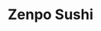 ---
layout: place
title: "Zenpo Sushi"
permalink: /california/san-francisco/zenpo-sushi.html
stateAbbr: CA
stateName: California
cityName: San Francisco
seo:
  name: "Zenpo Sushi"
  type: Restaurant
  links: https://zenposushisf.com/
description: "Zenpo Sushi serves delicious sushi in San Francisco, California. Try fresh Japanese dishes for a great dining experience. Available for takeout, delivery, lunch, and dinner."
place_id: ChIJJUpDSRiBhYARIAIWf8tMCoM
photos:
  - name: >-
      places/ChIJJUpDSRiBhYARIAIWf8tMCoM/photos/AeeoHcItRrAosaLLoMzFUe0zTRC3uP8_SpWwYFiTJcgnFhr6zuXAF-iviiI_DebCjm59XiJ2HaraxCOu6NsmLspsOUup9tlz0YojYICtvZTUP0r1MBJnD9hpzaq_RWE3Acp4Wf7HwZAAFaEiNJUiTXSfT9FandhesbFxNHUBv994r9GpD_SOZB3gDqGjDaup4PRkQgZGK3K0CuU1WpsMFHcmiP7HJQut8Idbe3TpSkugyQScfdYmW78PIC7MTM42Bmwr1LjevtX6AzagETN7_wA7LcqZnYjnkP0dqOvq2Sw8XLLN4A
    widthPx: 1179
    heightPx: 786
    authorAttributions:
      - displayName: Zenpo Sushi
        uri: https://maps.google.com/maps/contrib/101194298857759087826
        photoUri: >-
          https://lh3.googleusercontent.com/a-/ALV-UjWwjQQbXQYBw5D1lW9b_sMq7Tr5ffwuISMQcESCI0mA_CBJ_RA=s100-p-k-no-mo
    flagContentUri: >-
      https://www.google.com/local/imagery/report/?cb_client=maps_api_places.places_api&image_key=!1e10!2sAF1QipO1p39MKADDSdecurigwzi24HNHlM6zbz2erlHc&hl=en-US
    googleMapsUri: >-
      https://www.google.com/maps/place//data=!3m4!1e2!3m2!1sAF1QipO1p39MKADDSdecurigwzi24HNHlM6zbz2erlHc!2e10!4m2!3m1!1s0x8085811849434a25:0x830a4ccb7f160220
  - name: >-
      places/ChIJJUpDSRiBhYARIAIWf8tMCoM/photos/AeeoHcJlYs7QWk_FVmJHYZ5ZULyF6EG81QsFImWDG9KmQBDzjRe8Bsriz8kOp4meOYuat8lwY-npslEzcb8fQ5AJcs60ArqXsA0ouESYQP9bHV_PcV5j8Fa3lT7rPOqH0vylHv--ZVYOVV003EcHNG67wPu2nd1MgzFLXCMKe32KLCM9e9v86aGgH-4wKin8L6mNYKnSSeKX8xD5mgu94CEsH_MeHz4QitlypfuEvWp54rxEw3Oemn8ErzpCd-VcuOHRTQhHaEhZjE7ZOCYqE2VPR8DHkcKcAdpT_1uMlm4FVwhxsakv4ZeCyiiGSiYWorKqyPLutgpZ-7pl9FDrRQV-qhWOU2yTIZEDL8yI-N7GFukaNvf2dnfVUgP-s-Jz5y3mBf-lE_u3952pSi8IX1VGP7Lv45Gfzkz6-MNITmCOZBw
    widthPx: 4800
    heightPx: 3600
    authorAttributions:
      - displayName: Weiwei Wang (Esther)
        uri: https://maps.google.com/maps/contrib/109101726352773517865
        photoUri: >-
          https://lh3.googleusercontent.com/a-/ALV-UjVkI3NYKKFYhMV--6ab6X6Z7wPKiLuJbRaY4QuM604rQtiv1201=s100-p-k-no-mo
    flagContentUri: >-
      https://www.google.com/local/imagery/report/?cb_client=maps_api_places.places_api&image_key=!1e10!2sCIHM0ogKEICAgMCwl57ZTQ&hl=en-US
    googleMapsUri: >-
      https://www.google.com/maps/place//data=!3m4!1e2!3m2!1sCIHM0ogKEICAgMCwl57ZTQ!2e10!4m2!3m1!1s0x8085811849434a25:0x830a4ccb7f160220
  - name: >-
      places/ChIJJUpDSRiBhYARIAIWf8tMCoM/photos/AeeoHcKpolGdStgDqIA517I_6l3zLk6gbGtlReCU0ossUwAgeDkxQZJTUToVH6g3FGNsLTxfts_tz4898R9urtRIaF7PB9n0HHTpyUWw_nKe4aa7n5XVZK5kcV2JuD-h2CggfbkoclJtRcUTubEX70TIn0INckK0WgA3a5O0ON-UC6snU5SI2fHHXsEdlg49xhkNWixQa5kLi8P1vjyqcM5-ih2PGgI_Hsz_ZQalgruIOIMxVr5QJDwiTQfMN6X8do9hFPCuOxr2MfWlK0UdpTnJA-UdOnSBqumAFwgHcPcvu3-eBg
    widthPx: 1179
    heightPx: 786
    authorAttributions:
      - displayName: Zenpo Sushi
        uri: https://maps.google.com/maps/contrib/101194298857759087826
        photoUri: >-
          https://lh3.googleusercontent.com/a-/ALV-UjWwjQQbXQYBw5D1lW9b_sMq7Tr5ffwuISMQcESCI0mA_CBJ_RA=s100-p-k-no-mo
    flagContentUri: >-
      https://www.google.com/local/imagery/report/?cb_client=maps_api_places.places_api&image_key=!1e10!2sAF1QipMVSRAW9FLdyMPeMnATjZyr4hStp98qwmzgQCwu&hl=en-US
    googleMapsUri: >-
      https://www.google.com/maps/place//data=!3m4!1e2!3m2!1sAF1QipMVSRAW9FLdyMPeMnATjZyr4hStp98qwmzgQCwu!2e10!4m2!3m1!1s0x8085811849434a25:0x830a4ccb7f160220
  - name: >-
      places/ChIJJUpDSRiBhYARIAIWf8tMCoM/photos/AeeoHcIwhDVkvfMrAguhxCYeqhs8BN_pNAJZsvULZ7230f-grobuxiB6Z-wFev6vZePB1bLK6u8T4JkcFtNYaVZz0noCLobx9-Q30ICttL1I2E-sELX0CvoinL3yYY6nlJqiGVgrh-uTPktk3nCclz247i70UXRgx6ySjYBRdAJ88L0luQd5wHM3DOGxH2kD7hcWtsttBaP6nnJOXdLo6rMm5FkveigbzcwD-krkTyuegcR8Vu6Fa0_SjoUEPYm-Z3E2MaH-58vRspDxwyhhU2fwYxmJKeMeRkMMf9xcRJXJBixDNA
    widthPx: 1179
    heightPx: 786
    authorAttributions:
      - displayName: Zenpo Sushi
        uri: https://maps.google.com/maps/contrib/101194298857759087826
        photoUri: >-
          https://lh3.googleusercontent.com/a-/ALV-UjWwjQQbXQYBw5D1lW9b_sMq7Tr5ffwuISMQcESCI0mA_CBJ_RA=s100-p-k-no-mo
    flagContentUri: >-
      https://www.google.com/local/imagery/report/?cb_client=maps_api_places.places_api&image_key=!1e10!2sAF1QipOUhRQA0im2oVszy4UKD8C6So74iKe_zwxV2qXM&hl=en-US
    googleMapsUri: >-
      https://www.google.com/maps/place//data=!3m4!1e2!3m2!1sAF1QipOUhRQA0im2oVszy4UKD8C6So74iKe_zwxV2qXM!2e10!4m2!3m1!1s0x8085811849434a25:0x830a4ccb7f160220
  - name: >-
      places/ChIJJUpDSRiBhYARIAIWf8tMCoM/photos/AeeoHcJr1v4Wir8lp1lb8QfPYnm6n2J7jEF_n6YE_i4BOhlMn2NA67KQ0huOxNKEHw3UmWEHG4H1z93DGI63Wpo7dMgPowh2ilFL69D6s4PonFSbEC8eq3UXhz-RPIsNCSXPCITvIqw_G1t7BZoTCjp7jLWcbEtZi6kO77ro8uAwMGtaxZE9ypixs-CJH5Ruiwt3ioZND3LOSSsQLPp-n_y88P9V2jSTgvf12Ac7mqeVPM_pIg7XY9jGR1608Xa55W9g8yQ9UI0B42xY1dTnYJ2rfFYUY1vl_hBji8CBZls41kbhww
    widthPx: 1179
    heightPx: 786
    authorAttributions:
      - displayName: Zenpo Sushi
        uri: https://maps.google.com/maps/contrib/101194298857759087826
        photoUri: >-
          https://lh3.googleusercontent.com/a-/ALV-UjWwjQQbXQYBw5D1lW9b_sMq7Tr5ffwuISMQcESCI0mA_CBJ_RA=s100-p-k-no-mo
    flagContentUri: >-
      https://www.google.com/local/imagery/report/?cb_client=maps_api_places.places_api&image_key=!1e10!2sAF1QipPLUN5Mm3foHr8SUlgKO9t7b3nFYYnw3ho8K2my&hl=en-US
    googleMapsUri: >-
      https://www.google.com/maps/place//data=!3m4!1e2!3m2!1sAF1QipPLUN5Mm3foHr8SUlgKO9t7b3nFYYnw3ho8K2my!2e10!4m2!3m1!1s0x8085811849434a25:0x830a4ccb7f160220
  - name: >-
      places/ChIJJUpDSRiBhYARIAIWf8tMCoM/photos/AeeoHcJiKflKEfw9iPOkq8aeKi-Op0Zain-al06wuS_mhGzJknd6rCV5mhQ4od2frYoRTwQyP8hnGcHDqVqnucv28fLJ1AzAOCa850LkdoD6Z67CWwnjFVJbbW2bPGzQg5XJhj_SMVr81ssu0qeQKu2JuFwPeSJFH0MVs1xuf_6DynDB7TNPSRkqfLmYBRbR91dzDRHTwM615rQasznMkP8fwV1X4gsos4BmHU1XRB7ysT4Icp8ygl56Wsaa0tHIF_7bh9BgY_bUscs4rlYkPI1ClkJdjY81lGpyjW7bFZ3Hv-3rEdJtSHkFlJ8cNAyaof0fF5Wy1nT-Y_lhsBogczAo7InBRWCNz7IN9ddAWCxYaIAJ_tBodEdnnmhD14zPRZFc9Ki8Oj5DEARvGIz7JyaLTZk4z990gE43hrdJvxPgsIk
    widthPx: 3000
    heightPx: 4000
    authorAttributions:
      - displayName: James Deperalta
        uri: https://maps.google.com/maps/contrib/103224549716746737281
        photoUri: >-
          https://lh3.googleusercontent.com/a-/ALV-UjWIgh3LHurcK1YHaoshUowFdGlMUC_gQkV6H1YC0tyAgLp2Tjs_jA=s100-p-k-no-mo
    flagContentUri: >-
      https://www.google.com/local/imagery/report/?cb_client=maps_api_places.places_api&image_key=!1e10!2sCIHM0ogKEICAgIDjyY-5Ng&hl=en-US
    googleMapsUri: >-
      https://www.google.com/maps/place//data=!3m4!1e2!3m2!1sCIHM0ogKEICAgIDjyY-5Ng!2e10!4m2!3m1!1s0x8085811849434a25:0x830a4ccb7f160220
  - name: >-
      places/ChIJJUpDSRiBhYARIAIWf8tMCoM/photos/AeeoHcLGSoeDLzMK8pi3LjNNNK0-HQTF2hJVRieh6bmgCCE3pmbSmXITVpMZPjP3qX2EM5s2D50ih8PnSHruZ3qYgmSWV-vA53QTyd7r0aWMHqzQEUShsEdYRQpHuasV_cKFdmeKs_aUdD5G3tWmJj5lESkAfNPUg9Oq4UzU51EE1jzdzALbqeuR36IrA7Z_j-4ecyaXDWZbg74NENTbH62mjBe2ut_cfXiraPIZQENUG4AU7hrJ-m_NMxzO0bDjeS_VeVtWQ-GCatOhKkG7rRbPgzgPxstwMxMW2sAtudZ-h8PXyqPoGuBEOs_1ruOuuFbS90IrT5DEGEHRNRSxYR5VfxS_x7c-L7I9KyMdHbL9PJbh3_8P_3KYNsgDFDt81HCA_M7PLpvxfqHfainkSGSDKwTEpnJhLkih7gQ7e2TUYqz0dqOS
    widthPx: 3024
    heightPx: 4032
    authorAttributions:
      - displayName: Brian Stevenson
        uri: https://maps.google.com/maps/contrib/114792428522524909327
        photoUri: >-
          https://lh3.googleusercontent.com/a-/ALV-UjWp6b2TS6Bb5NPo3FJ5iDONL_AMYNw_LUvfvAYzz0DE2aJcMGjd=s100-p-k-no-mo
    flagContentUri: >-
      https://www.google.com/local/imagery/report/?cb_client=maps_api_places.places_api&image_key=!1e10!2sCIHM0ogKEICAgIC92-K59wE&hl=en-US
    googleMapsUri: >-
      https://www.google.com/maps/place//data=!3m4!1e2!3m2!1sCIHM0ogKEICAgIC92-K59wE!2e10!4m2!3m1!1s0x8085811849434a25:0x830a4ccb7f160220
  - name: >-
      places/ChIJJUpDSRiBhYARIAIWf8tMCoM/photos/AeeoHcKKMrQZSGKKTiNWLOBcI0j21hpYkaAWBz3AjJcIxzfvBG9WX1f1Ae3UNhWNuCiPRRFqb9tRf6vYqqZhXiYAOFOO0WL-lGNCTjmZ-VgPq2_pxkrsE3f44ZSfzwzLIjR6dCFzIu_EvydC37ZBj0kNMcIMamH56nReKRipUEe-Go_crpfeZ5BreVIHV-6VXO2n86LROnXPPg98wFZVCKFhM_vq6yKYr9D6lFKXmLWvPpl4GmFoAL8IIPj2bfQusXf29O2gJ1Q00U6Dx0hK8MjVc2gcWfNdc-n9xmcy8WmoN2kUDQ
    widthPx: 1179
    heightPx: 789
    authorAttributions:
      - displayName: Zenpo Sushi
        uri: https://maps.google.com/maps/contrib/101194298857759087826
        photoUri: >-
          https://lh3.googleusercontent.com/a-/ALV-UjWwjQQbXQYBw5D1lW9b_sMq7Tr5ffwuISMQcESCI0mA_CBJ_RA=s100-p-k-no-mo
    flagContentUri: >-
      https://www.google.com/local/imagery/report/?cb_client=maps_api_places.places_api&image_key=!1e10!2sAF1QipP0wGVfQgsUyvobGLioV-j8ZOuO27iOB7N6pYn5&hl=en-US
    googleMapsUri: >-
      https://www.google.com/maps/place//data=!3m4!1e2!3m2!1sAF1QipP0wGVfQgsUyvobGLioV-j8ZOuO27iOB7N6pYn5!2e10!4m2!3m1!1s0x8085811849434a25:0x830a4ccb7f160220
  - name: >-
      places/ChIJJUpDSRiBhYARIAIWf8tMCoM/photos/AeeoHcJr4-AMnqTyARm5PkrrV1cp_hROFA4nDEopLVAxE-LdfqTu28aLWslmz955UumVgBZY_DhoSRt_ZchxuCHv1hPpsHvSxHX4RzeefI2EztsaN1sEbzO_VIu68sTIEfYJUCji9jWWRaZsfSCwYZghNzXR7IkvXkOrWeqH1TsbhFuUnCPKFcZsU5D54-7LaGgMYs-YHubHFdzTQA8sLEHOOxZh04TSUJu6E7roPsSiJsbaeXCn2eVF74h6qDz_kFyG-3O1ztjSAZE5SKuj3QA5luDv3XrmvzUHF0WN9f6zIiQu6w
    widthPx: 1163
    heightPx: 772
    authorAttributions:
      - displayName: Zenpo Sushi
        uri: https://maps.google.com/maps/contrib/101194298857759087826
        photoUri: >-
          https://lh3.googleusercontent.com/a-/ALV-UjWwjQQbXQYBw5D1lW9b_sMq7Tr5ffwuISMQcESCI0mA_CBJ_RA=s100-p-k-no-mo
    flagContentUri: >-
      https://www.google.com/local/imagery/report/?cb_client=maps_api_places.places_api&image_key=!1e10!2sAF1QipNCYJvvSRDv6EUiq3cvlPuRNo3-7scskNfUkoHW&hl=en-US
    googleMapsUri: >-
      https://www.google.com/maps/place//data=!3m4!1e2!3m2!1sAF1QipNCYJvvSRDv6EUiq3cvlPuRNo3-7scskNfUkoHW!2e10!4m2!3m1!1s0x8085811849434a25:0x830a4ccb7f160220
  - name: >-
      places/ChIJJUpDSRiBhYARIAIWf8tMCoM/photos/AeeoHcJ5tkhK7IScryLgH7j9P-jVoKwB9WnQuCyytVP6YWG9M74Pm8ztTQpRiVXcCDI7__zaYDaxqpEa0jfWwfg3oqUzAnK2i71vD8HBzmWatTt5PYYvvcNxjQXpn0pTCw3QHiuPjUA6kCerQHCG6E9mMC2NDqVqvrILgpbvT5Q09BPI4stMWOECpM_qYaKXdU5FgWO3YoHrOm9DAYmvL7Pa1IGkJtIl2Iq51sNdTKqYxcL-XwpTzaTJBhRw2nRGnH6zTf98DjU9DS6Tub5E14FmJAW8OVqw3sRGaL1x4kiJnudkZQ
    widthPx: 1179
    heightPx: 786
    authorAttributions:
      - displayName: Zenpo Sushi
        uri: https://maps.google.com/maps/contrib/101194298857759087826
        photoUri: >-
          https://lh3.googleusercontent.com/a-/ALV-UjWwjQQbXQYBw5D1lW9b_sMq7Tr5ffwuISMQcESCI0mA_CBJ_RA=s100-p-k-no-mo
    flagContentUri: >-
      https://www.google.com/local/imagery/report/?cb_client=maps_api_places.places_api&image_key=!1e10!2sAF1QipMKNcTymHtaqaOQTzDRj_y-Xrb4fk92hjzbE8OI&hl=en-US
    googleMapsUri: >-
      https://www.google.com/maps/place//data=!3m4!1e2!3m2!1sAF1QipMKNcTymHtaqaOQTzDRj_y-Xrb4fk92hjzbE8OI!2e10!4m2!3m1!1s0x8085811849434a25:0x830a4ccb7f160220
address: 340 Grove St, San Francisco, CA 94102, USA
street: 340 Grove St
city: San Francisco
state: CA
zip: '94102'
country: USA
neighborhood: Fillmore District
latitude: '37.778113'
longitude: '-122.422152'
accessibility_options:
  wheelchairAccessibleEntrance: true
  wheelchairAccessibleRestroom: true
  wheelchairAccessibleSeating: true
business_status: OPERATIONAL
name: Zenpo Sushi
google_maps_links:
  directionsUri: >-
    https://www.google.com/maps/dir//''/data=!4m7!4m6!1m1!4e2!1m2!1m1!1s0x8085811849434a25:0x830a4ccb7f160220!3e0
  placeUri: https://maps.google.com/?cid=9442444005629887008
  writeAReviewUri: >-
    https://www.google.com/maps/place//data=!4m3!3m2!1s0x8085811849434a25:0x830a4ccb7f160220!12e1
  reviewsUri: >-
    https://www.google.com/maps/place//data=!4m4!3m3!1s0x8085811849434a25:0x830a4ccb7f160220!9m1!1b1
  photosUri: >-
    https://www.google.com/maps/place//data=!4m3!3m2!1s0x8085811849434a25:0x830a4ccb7f160220!10e5
primary_type: Restaurant
opening_hours:
  regular: null
  current: null
secondary_opening_hours:
  regular:
    weekdayDescriptions: null
    type: null
  current:
    weekdayDescriptions: null
    type: null
phone: (415) 970-5315
price_level: PRICE_LEVEL_MODERATE
price_range: $30 &ndash; $50
rating: '4.4'
rating_count: 57
website: https://zenposushisf.com/
reviews:
  - name: >-
      places/ChIJJUpDSRiBhYARIAIWf8tMCoM/reviews/ChZDSUhNMG9nS0VJQ0FnTUNnaGNhbUJnEAE
    relativePublishTimeDescription: a month ago
    rating: 5
    text:
      text: >-
        The dragon ball Nigiri is crazily awesome! The salmon sushi is perfect!
        Fried chicken is fantastic! Boby is cool too! Best sushi place in SF
        deftly!
      languageCode: en
    originalText:
      text: >-
        The dragon ball Nigiri is crazily awesome! The salmon sushi is perfect!
        Fried chicken is fantastic! Boby is cool too! Best sushi place in SF
        deftly!
      languageCode: en
    authorAttribution:
      displayName: LINDI WANG
      uri: https://www.google.com/maps/contrib/110150432104550268548/reviews
      photoUri: >-
        https://lh3.googleusercontent.com/a-/ALV-UjV0daS28R_Hy1baIUvmHRcFEt25y6c7PZBJpkjqHSbSaFIuJ7KF=s128-c0x00000000-cc-rp-mo-ba2
    publishTime: '2025-02-19T04:32:28.455706Z'
    flagContentUri: >-
      https://www.google.com/local/review/rap/report?postId=ChZDSUhNMG9nS0VJQ0FnTUNnaGNhbUJnEAE&d=17924085&t=1
    googleMapsUri: >-
      https://www.google.com/maps/reviews/data=!4m6!14m5!1m4!2m3!1sChZDSUhNMG9nS0VJQ0FnTUNnaGNhbUJnEAE!2m1!1s0x8085811849434a25:0x830a4ccb7f160220
  - name: >-
      places/ChIJJUpDSRiBhYARIAIWf8tMCoM/reviews/ChdDSUhNMG9nS0VJQ0FnTUN3bDU3WjlRRRAB
    relativePublishTimeDescription: 3 weeks ago
    rating: 5
    text:
      text: >-
        Hands down best sushi in town!! Love the creativity and *magic* the
        chefs put into the dishes. Flavorful and elegant ❤️
      languageCode: en
    originalText:
      text: >-
        Hands down best sushi in town!! Love the creativity and *magic* the
        chefs put into the dishes. Flavorful and elegant ❤️
      languageCode: en
    authorAttribution:
      displayName: Weiwei Wang (Esther)
      uri: https://www.google.com/maps/contrib/109101726352773517865/reviews
      photoUri: >-
        https://lh3.googleusercontent.com/a-/ALV-UjVkI3NYKKFYhMV--6ab6X6Z7wPKiLuJbRaY4QuM604rQtiv1201=s128-c0x00000000-cc-rp-mo-ba3
    publishTime: '2025-03-21T19:35:26.649793Z'
    flagContentUri: >-
      https://www.google.com/local/review/rap/report?postId=ChdDSUhNMG9nS0VJQ0FnTUN3bDU3WjlRRRAB&d=17924085&t=1
    googleMapsUri: >-
      https://www.google.com/maps/reviews/data=!4m6!14m5!1m4!2m3!1sChdDSUhNMG9nS0VJQ0FnTUN3bDU3WjlRRRAB!2m1!1s0x8085811849434a25:0x830a4ccb7f160220
  - name: >-
      places/ChIJJUpDSRiBhYARIAIWf8tMCoM/reviews/ChZDSUhNMG9nS0VJQ0FnTUNnaFpTVFhREAE
    relativePublishTimeDescription: a month ago
    rating: 5
    text:
      text: >-
        Bob G is amazing. The best sushi chef in San Francisco. You must come to
        this place. Oh my God the absolute best sushi you will ever eat.
      languageCode: en
    originalText:
      text: >-
        Bob G is amazing. The best sushi chef in San Francisco. You must come to
        this place. Oh my God the absolute best sushi you will ever eat.
      languageCode: en
    authorAttribution:
      displayName: Lazer Dabs
      uri: https://www.google.com/maps/contrib/117554300654299165530/reviews
      photoUri: >-
        https://lh3.googleusercontent.com/a-/ALV-UjV7Adm0nTOFAi-AmZpo1c4L3YoL2srLbCNrrvwLXDFznOKGYqs=s128-c0x00000000-cc-rp-mo
    publishTime: '2025-02-19T04:03:24.913282Z'
    flagContentUri: >-
      https://www.google.com/local/review/rap/report?postId=ChZDSUhNMG9nS0VJQ0FnTUNnaFpTVFhREAE&d=17924085&t=1
    googleMapsUri: >-
      https://www.google.com/maps/reviews/data=!4m6!14m5!1m4!2m3!1sChZDSUhNMG9nS0VJQ0FnTUNnaFpTVFhREAE!2m1!1s0x8085811849434a25:0x830a4ccb7f160220
  - name: >-
      places/ChIJJUpDSRiBhYARIAIWf8tMCoM/reviews/ChZDSUhNMG9nS0VJQ0FnSUM5Mi1LNU53EAE
    relativePublishTimeDescription: a year ago
    rating: 5
    text:
      text: >-
        The new executive chef Bobby is killing it. The salmon tartar is out of
        the stratosphere. Great experience all around.
      languageCode: en
    originalText:
      text: >-
        The new executive chef Bobby is killing it. The salmon tartar is out of
        the stratosphere. Great experience all around.
      languageCode: en
    authorAttribution:
      displayName: Brian Stevenson
      uri: https://www.google.com/maps/contrib/114792428522524909327/reviews
      photoUri: >-
        https://lh3.googleusercontent.com/a-/ALV-UjWp6b2TS6Bb5NPo3FJ5iDONL_AMYNw_LUvfvAYzz0DE2aJcMGjd=s128-c0x00000000-cc-rp-mo
    publishTime: '2024-03-10T06:08:25.344931Z'
    flagContentUri: >-
      https://www.google.com/local/review/rap/report?postId=ChZDSUhNMG9nS0VJQ0FnSUM5Mi1LNU53EAE&d=17924085&t=1
    googleMapsUri: >-
      https://www.google.com/maps/reviews/data=!4m6!14m5!1m4!2m3!1sChZDSUhNMG9nS0VJQ0FnSUM5Mi1LNU53EAE!2m1!1s0x8085811849434a25:0x830a4ccb7f160220
  - name: >-
      places/ChIJJUpDSRiBhYARIAIWf8tMCoM/reviews/ChZDSUhNMG9nS0VJQ0FnSUN6cWRTWlhREAE
    relativePublishTimeDescription: 10 months ago
    rating: 2
    text:
      text: >-
        06/2024

        Visited on a weekend evening. Pretty busy but not overly so. I ordered
        the Hokkaido Scallop, Unagi, and Ika Nigiri, along with the Spicy Salmon
        Hand Roll and Taiyaki Ice Cream dessert. Overall, it ran me about $50.


        The food was just "alright." None of the food was morish and the price I
        paid didn't feel justified. The hand roll was pathetic - I could not
        tell that there was salmon in there... And the Taiyaki Ice Cream was
        literally just one of those ice creams you could buy a four-pack of but
        charged three times more. This restaurant serves Nigiri and Handrolls,
        but I'd say stick with the regular rolls and save the specialty sushi
        for a dedicated omakase restaurant. And absolutely skip the dessert...


        Atmosphere - The restaurant's main appeal is that it runs as a "bullet
        train" restaurant. However... when I came to visit, it wasn't running!
        And because of this (or not), service was pretty slow! It took 20
        minutes to get my food... The decor of the restaurant was okay... I
        guess I expected more eating at a Sushi restaurant in San Francisco.


        Would I eat here again?

        Absolutely not, lol... Way too expensive for what you get and there are
        no promises of their marketing draw (bullet train).
      languageCode: en
    originalText:
      text: >-
        06/2024

        Visited on a weekend evening. Pretty busy but not overly so. I ordered
        the Hokkaido Scallop, Unagi, and Ika Nigiri, along with the Spicy Salmon
        Hand Roll and Taiyaki Ice Cream dessert. Overall, it ran me about $50.


        The food was just "alright." None of the food was morish and the price I
        paid didn't feel justified. The hand roll was pathetic - I could not
        tell that there was salmon in there... And the Taiyaki Ice Cream was
        literally just one of those ice creams you could buy a four-pack of but
        charged three times more. This restaurant serves Nigiri and Handrolls,
        but I'd say stick with the regular rolls and save the specialty sushi
        for a dedicated omakase restaurant. And absolutely skip the dessert...


        Atmosphere - The restaurant's main appeal is that it runs as a "bullet
        train" restaurant. However... when I came to visit, it wasn't running!
        And because of this (or not), service was pretty slow! It took 20
        minutes to get my food... The decor of the restaurant was okay... I
        guess I expected more eating at a Sushi restaurant in San Francisco.


        Would I eat here again?

        Absolutely not, lol... Way too expensive for what you get and there are
        no promises of their marketing draw (bullet train).
      languageCode: en
    authorAttribution:
      displayName: Kariforunia Jin
      uri: https://www.google.com/maps/contrib/113423833360364151538/reviews
      photoUri: >-
        https://lh3.googleusercontent.com/a-/ALV-UjVNzc3uVLz9v87TY0zoLxaQv0D_gKlqGtkKAhaUh-piNTxxSMw=s128-c0x00000000-cc-rp-mo-ba3
    publishTime: '2024-06-03T04:14:42.856201Z'
    flagContentUri: >-
      https://www.google.com/local/review/rap/report?postId=ChZDSUhNMG9nS0VJQ0FnSUN6cWRTWlhREAE&d=17924085&t=1
    googleMapsUri: >-
      https://www.google.com/maps/reviews/data=!4m6!14m5!1m4!2m3!1sChZDSUhNMG9nS0VJQ0FnSUN6cWRTWlhREAE!2m1!1s0x8085811849434a25:0x830a4ccb7f160220
parking_options:
  paidParkingLot: true
  freeStreetParking: true
payment_options:
  acceptsCreditCards: true
  acceptsDebitCards: true
  acceptsCashOnly: false
  acceptsNfc: true
allow_dogs: null
curbside_pickup: true
delivery: true
dine_in: true
good_for_children: true
good_for_groups: null
good_for_sports: null
live_music: false
menu_for_children: false
outdoor_seating: null
reservable: true
restroom: true
serves_beer: true
serves_breakfast: null
serves_brunch: null
serves_cocktails: null
serves_coffee: null
serves_dinner: true
serves_dessert: true
serves_lunch: true
serves_vegetarian_food: true
serves_wine: true
takeout: true
summary: null

---